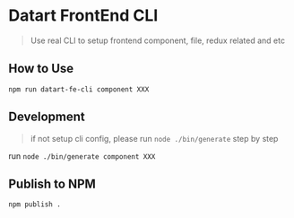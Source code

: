 # Datart FrontEnd CLI

> Use real CLI to setup frontend component, file, redux related and etc

## How to Use

`npm run datart-fe-cli component XXX`

## Development

> if not setup cli config, please run `node ./bin/generate` step by step

run `node ./bin/generate component XXX`

## Publish to NPM

`npm publish .`
